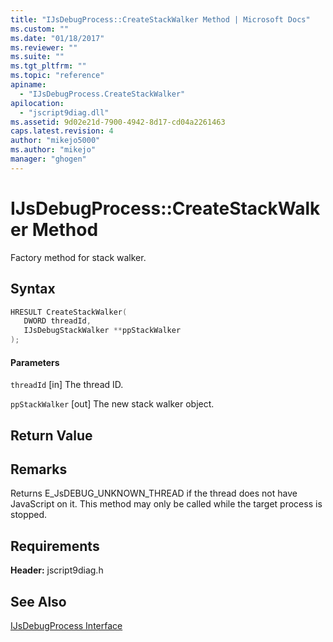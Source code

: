 ```yaml
---
title: "IJsDebugProcess::CreateStackWalker Method | Microsoft Docs"
ms.custom: ""
ms.date: "01/18/2017"
ms.reviewer: ""
ms.suite: ""
ms.tgt_pltfrm: ""
ms.topic: "reference"
apiname:
  - "IJsDebugProcess.CreateStackWalker"
apilocation:
  - "jscript9diag.dll"
ms.assetid: 9d02e21d-7900-4942-8d17-cd04a2261463
caps.latest.revision: 4
author: "mikejo5000"
ms.author: "mikejo"
manager: "ghogen"
---
```

# IJsDebugProcess::CreateStackWalker Method
Factory method for stack walker.

## Syntax

```cpp
HRESULT CreateStackWalker(
   DWORD threadId,
   IJsDebugStackWalker **ppStackWalker
);
```

#### Parameters
 `threadId`
 [in] The thread ID.

 `ppStackWalker`
 [out] The new stack walker object.

## Return Value

## Remarks
 Returns E_JsDEBUG_UNKNOWN_THREAD if the thread does not have JavaScript on it. This method may only be called while the target process is stopped.

## Requirements
 **Header:** jscript9diag.h

## See Also
 [IJsDebugProcess Interface](../../winscript/reference/ijsdebugprocess-interface.md)